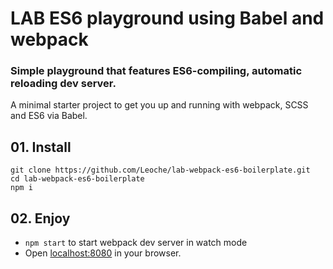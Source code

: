# LAB ES6 playground using Babel and webpack

### Simple playground that features ES6-compiling, automatic reloading dev server.

A minimal starter project to get you up and running with webpack, SCSS and ES6 via Babel.

## 01. Install

```
git clone https://github.com/Leoche/lab-webpack-es6-boilerplate.git
cd lab-webpack-es6-boilerplate
npm i
```

## 02. Enjoy

- `npm start` to start webpack dev server in watch mode
- Open [localhost:8080](http://localhost:8080/) in your browser.
